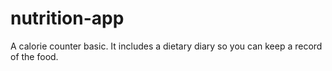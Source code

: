 # nutrition-app
A calorie counter basic. It includes a dietary diary so you can keep a record of the food.
